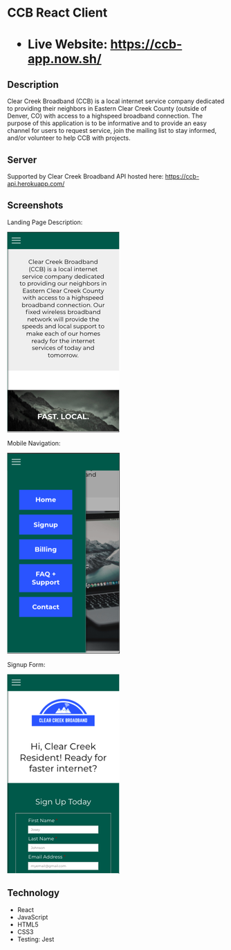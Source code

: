 <h1>CCB React Client<h1>

* Live Website: https://ccb-app.now.sh/

## Description

Clear Creek Broadband (CCB) is a local internet service company dedicated to providing their neighbors in Eastern Clear Creek County (outside of Denver, CO) with access to a highspeed broadband connection. The purpose of this application is to be informative and to provide an easy channel for users to request service, join the mailing list to stay informed, and/or volunteer to help CCB with projects.

## Server

Supported by Clear Creek Broadband API hosted here: https://ccb-api.herokuapp.com/

## Screenshots

Landing Page Description:

![landing page description](Screengrabs/LandingPageDescription.png)

Mobile Navigation:

![mobile navigation](Screengrabs/MobileNav.png)

Signup Form:

![signup form](Screengrabs/SignupPage.png)


## Technology

* React
* JavaScript
* HTML5
* CSS3
* Testing: Jest

